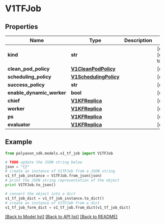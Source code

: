 # V1TFJob


## Properties
Name | Type | Description | Notes
------------ | ------------- | ------------- | -------------
**kind** | **str** |  | [optional] [default to 'tfjob']
**clean_pod_policy** | [**V1CleanPodPolicy**](V1CleanPodPolicy.md) |  | [optional] 
**scheduling_policy** | [**V1SchedulingPolicy**](V1SchedulingPolicy.md) |  | [optional] 
**success_policy** | **str** |  | [optional] 
**enable_dynamic_worker** | **bool** |  | [optional] 
**chief** | [**V1KFReplica**](V1KFReplica.md) |  | [optional] 
**worker** | [**V1KFReplica**](V1KFReplica.md) |  | [optional] 
**ps** | [**V1KFReplica**](V1KFReplica.md) |  | [optional] 
**evaluator** | [**V1KFReplica**](V1KFReplica.md) |  | [optional] 

## Example

```python
from polyaxon_sdk.models.v1_tf_job import V1TFJob

# TODO update the JSON string below
json = "{}"
# create an instance of V1TFJob from a JSON string
v1_tf_job_instance = V1TFJob.from_json(json)
# print the JSON string representation of the object
print V1TFJob.to_json()

# convert the object into a dict
v1_tf_job_dict = v1_tf_job_instance.to_dict()
# create an instance of V1TFJob from a dict
v1_tf_job_form_dict = v1_tf_job.from_dict(v1_tf_job_dict)
```
[[Back to Model list]](../README.md#documentation-for-models) [[Back to API list]](../README.md#documentation-for-api-endpoints) [[Back to README]](../README.md)


